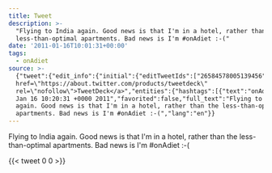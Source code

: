 ```yaml
---
title: Tweet
description: >-
  "Flying to India again. Good news is that I'm in a hotel, rather than the
  less-than-optimal apartments. Bad news is I'm #onAdiet :-("
date: '2011-01-16T10:01:31+00:00'
tags:
  - onAdiet
source: >-
  {"tweet":{"edit_info":{"initial":{"editTweetIds":["26584578005139456"],"editableUntil":"2011-01-16T11:20:31.971Z","editsRemaining":"5","isEditEligible":true}},"retweeted":false,"source":"<a
  href=\"https://about.twitter.com/products/tweetdeck\"
  rel=\"nofollow\">TweetDeck</a>","entities":{"hashtags":[{"text":"onAdiet","indices":["119","127"]}],"symbols":[],"user_mentions":[],"urls":[]},"display_text_range":["0","131"],"favorite_count":"0","id_str":"26584578005139456","truncated":false,"retweet_count":"0","id":"26584578005139456","created_at":"Sun
  Jan 16 10:20:31 +0000 2011","favorited":false,"full_text":"Flying to India
  again. Good news is that I'm in a hotel, rather than the less-than-optimal
  apartments. Bad news is I'm #onAdiet :-(","lang":"en"}}
---
```

Flying to India again. Good news is that I'm in a hotel, rather than the less-than-optimal apartments. Bad news is I'm #onAdiet :-(
    
{{< tweet 0 0 >}}
    
